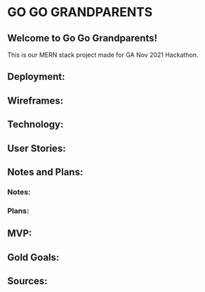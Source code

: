 # GO GO GRANDPARENTS 

## Welcome to Go Go Grandparents! 
This is our MERN stack project made for GA Nov 2021 Hackathon.

## Deployment:

## Wireframes:

## Technology:

## User Stories:

## Notes and Plans:

### Notes:

### Plans:

## MVP:

## Gold Goals:

## Sources:
